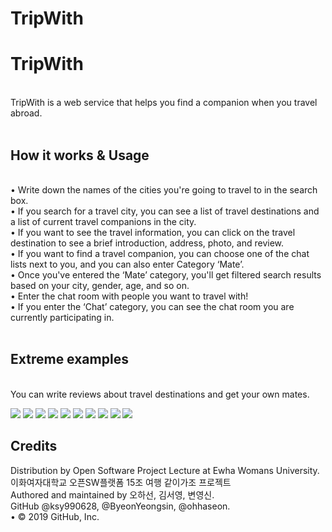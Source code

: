 # TripWith 

<h1>TripWith</h1>
<br>
 TripWith is a web service that helps you find a companion when you travel abroad.
 <br><br>
 
<h2>How it works & Usage</h2><br>
•	Write down the names of the cities you're going to travel to in the search box.<br>
•	If you search for a travel city, you can see a list of travel destinations and a list of current travel companions in the city.<br>
•	If you want to see the travel information, you can click on the travel destination to see a brief introduction, address, photo, and review.<br>
•	If you want to find a travel companion, you can choose one of the chat lists next to you, and you can also enter Category ‘Mate’.<br>
•	Once you've entered the ‘Mate’ category, you'll get filtered search results based on your city, gender, age, and so on.<br>
•	Enter the chat room with people you want to travel with!<br>
•	If you enter the ‘Chat’ category, you can see the chat room you are currently participating in.<br><br>

<h2>Extreme examples</h2><br>
You can write reviews about travel destinations and get your own mates.<br>

<img src="https://user-images.githubusercontent.com/55133538/70997210-d2a1b980-2117-11ea-96bd-b0bf667a89b1.PNG"></img>
<img src="https://user-images.githubusercontent.com/55133538/70997254-f6fd9600-2117-11ea-8ecd-92b45f31b6f8.PNG"></img>
<img src="https://user-images.githubusercontent.com/55133538/70997268-fcf37700-2117-11ea-86a1-5d47a24e0f55.PNG"></img>
<img src="https://user-images.githubusercontent.com/55133538/70997282-0a106600-2118-11ea-9c28-acb73910d90f.PNG"></img>
<img src="https://user-images.githubusercontent.com/55133538/70997430-6d9a9380-2118-11ea-884e-695b99554adb.png"></img>
<img src="https://user-images.githubusercontent.com/55133538/70997431-6e332a00-2118-11ea-8ec9-0199702e4f0c.png"></img>
<img src="https://user-images.githubusercontent.com/55133538/70997432-6e332a00-2118-11ea-873f-cfac7b25f9d7.png"></img>
<img src="https://user-images.githubusercontent.com/55133538/70997212-d5041380-2117-11ea-98fb-ba4c7c773e40.PNG"></img>
<img src="https://user-images.githubusercontent.com/55133538/70997246-ef3df180-2117-11ea-8451-a87905a696a3.PNG"></img>
<img src="https://user-images.githubusercontent.com/55133538/70997317-201e2680-2118-11ea-96ca-4cb1c4d915e2.PNG"></img>

<h2>Credits</h2>
Distribution by Open Software Project Lecture at Ewha Womans University.<br>
이화여자대학교 오픈SW플랫폼 15조 여행 같이가조 프로젝트<br>
Authored and maintained by 오하선, 김서영, 변영신.<br>
GitHub @ksy990628, @ByeonYeongsin, @ohhaseon. <br>
•	© 2019 GitHub, Inc.<br>
